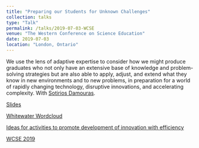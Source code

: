 ```yaml
---
title: "Preparing our Students for Unknown Challenges"
collection: talks
type: "Talk"
permalink: /talks/2019-07-03-WCSE
venue: "The Western Conference on Science Education"
date: 2019-07-03
location: "London, Ontario"
---
```


We use the lens of adaptive expertise to consider how we might produce graduates who not only have an extensive base of knowledge and problem-solving strategies but are also able to apply, adjust, and extend what they know in new environments and to new problems, in preparation for a world of rapidly changing technology, disruptive innovations, and accelerating complexity.  With [Sotirios Damouras](https://damouras.github.io).

[Slides](http://utstat.utoronto.ca/alisong/Talks/WCSE2019/WCSE2019GibbsDamouras.pdf)

[Whitewater Wordcloud](http://utstat.utoronto.ca/alisong/Talks/WCSE2019/what-is-the-whitewater-in-your-discipline-wordcloud.png)

[Ideas for activities to promote development of innovation with efficiency](http://utstat.utoronto.ca/alisong/Talks/WCSE2019/activities-to-promote-innovation.txt)

[WCSE 2019](http://www.thewesternconference.ca)
